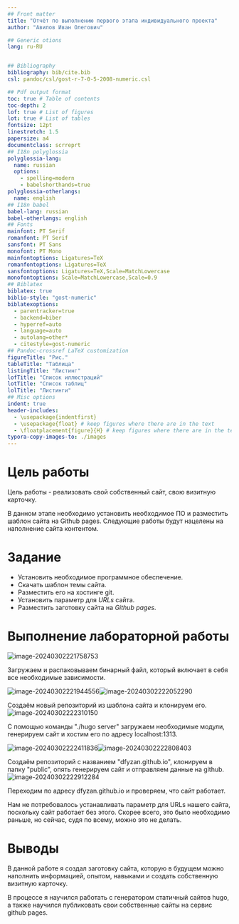 ```yaml
---
## Front matter
title: "Отчёт по выполнению первого этапа индивидуального проекта"
author: "Авилов Иван Олегович"

## Generic otions
lang: ru-RU


## Bibliography
bibliography: bib/cite.bib
csl: pandoc/csl/gost-r-7-0-5-2008-numeric.csl

## Pdf output format
toc: true # Table of contents
toc-depth: 2
lof: true # List of figures
lot: true # List of tables
fontsize: 12pt
linestretch: 1.5
papersize: a4
documentclass: scrreprt
## I18n polyglossia
polyglossia-lang:
  name: russian
  options:
	- spelling=modern
	- babelshorthands=true
polyglossia-otherlangs:
  name: english
## I18n babel
babel-lang: russian
babel-otherlangs: english
## Fonts
mainfont: PT Serif
romanfont: PT Serif
sansfont: PT Sans
monofont: PT Mono
mainfontoptions: Ligatures=TeX
romanfontoptions: Ligatures=TeX
sansfontoptions: Ligatures=TeX,Scale=MatchLowercase
monofontoptions: Scale=MatchLowercase,Scale=0.9
## Biblatex
biblatex: true
biblio-style: "gost-numeric"
biblatexoptions:
  - parentracker=true
  - backend=biber
  - hyperref=auto
  - language=auto
  - autolang=other*
  - citestyle=gost-numeric
## Pandoc-crossref LaTeX customization
figureTitle: "Рис."
tableTitle: "Таблица"
listingTitle: "Листинг"
lofTitle: "Список иллюстраций"
lotTitle: "Список таблиц"
lolTitle: "Листинги"
## Misc options
indent: true
header-includes:
  - \usepackage{indentfirst}
  - \usepackage{float} # keep figures where there are in the text
  - \floatplacement{figure}{H} # keep figures where there are in the text
typora-copy-images-to: ./images
---
```


# Цель работы

Цель работы - реализовать свой собственный сайт, свою визитную карточку. 

В данном этапе необходимо установить необходимое ПО и разместить шаблон сайта на Github pages. Следующие работы будут нацелены на наполнение сайта контентом.

# Задание

- Установить необходимое программное обеспечение.
- Скачать шаблон темы сайта.
- Разместить его на хостинге git.
- Установить параметр для *URLs* сайта.
- Разместить заготовку сайта на *Github pages*.

# Выполнение лабораторной работы

![image-20240302221758753](./images/image-20240302221758753.png)

Загружаем и распаковываем бинарный файл, который включает в себя все необходимые зависимости.

![image-20240302221944556](./images/image-20240302221944556.png)![image-20240302222052290](./images/image-20240302222052290.png)

Создаём новый репозиторий из шаблона сайта и клонируем его.![image-20240302222310150](./images/image-20240302222310150.png)

С помощью команды "./hugo server" загружаем необходимые модули, генерируем сайт и хостим его по адресу localhost:1313.

![image-20240302222411836](./images/image-20240302222411836.png)![image-20240302222808403](./images/image-20240302222808403.png)

Создаём репозиторий с названием "dfyzan.github.io", клонируем в папку "public", опять генерируем сайт и отправляем данные на github.![image-20240302222912284](./images/image-20240302222912284.png)

Переходим по адресу dfyzan.github.io и проверяем, что сайт работает.



Нам не потребовалось устанавливать параметр для URLs нашего сайта, поскольку сайт работает без этого. Скорее всего, это было необходимо раньше, но сейчас, судя по всему, можно это не делать.

# Выводы

В данной работе я создал заготовку сайта, которую в будущем можно наполнить информацией, опытом, навыками и создать собственную визитную карточку. 

В процессе я научился работать с генератором статичный сайтов hugo, а также научился публиковать свои собственные сайты на сервис github pages.

